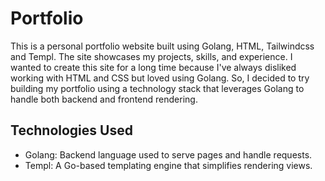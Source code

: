 # Portfolio

This is a personal portfolio website built using Golang, HTML, Tailwindcss and Templ. The site showcases my projects, skills, and experience. I wanted to create this site for a long time because I've always disliked working with HTML and CSS but loved using Golang. So, I decided to try building my portfolio using a technology stack that leverages Golang to handle both backend and frontend rendering.


## Technologies Used

- Golang: Backend language used to serve pages and handle requests.
- Templ: A Go-based templating engine that simplifies rendering views.

